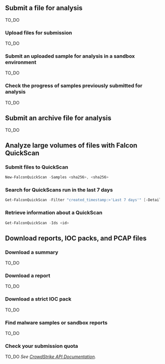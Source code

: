 ## Submit a file for analysis
TO_DO
### Upload files for submission
TO_DO
### Submit an uploaded sample for analysis in a sandbox environment
TO_DO
### Check the progress of samples previously submitted for analysis
TO_DO
## Submit an archive file for analysis
TO_DO
## Analyze large volumes of files with Falcon QuickScan
### Submit files to QuickScan
```powershell
New-FalconQuickScan -Samples <sha256>, <sha256>
```
### Search for QuickScans run in the last 7 days
```powershell
Get-FalconQuickScan -Filter "created_timestamp:>'Last 7 days'" [-Detailed]
```
### Retrieve information about a QuickScan
```powershell
Get-FalconQuickScan -Ids <id>
```
## Download reports, IOC packs, and PCAP files
### Download a summary
TO_DO
### Download a report
TO_DO
### Download a strict IOC pack
TO_DO
### Find malware samples or sandbox reports
TO_DO
### Check your submission quota
TO_DO
_See [CrowdStrike API Documentation](https://falcon.crowdstrike.com/support/documentation/92/falcon-x-apis)._